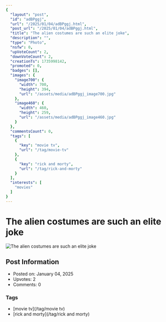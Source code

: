 ```yaml
---
{
  "layout": "post",
  "id": "adBPggj",
  "url": "/2025/01/04/adBPggj.html",
  "post_url": "/2025/01/04/adBPggj.html",
  "title": "The alien costumes are such an elite joke",
  "description": "",
  "type": "Photo",
  "nsfw": 0,
  "upVoteCount": 2,
  "downVoteCount": 2,
  "creationTs": 1735998142,
  "promoted": 0,
  "badges": [],
  "images": {
    "image700": {
      "width": 700,
      "height": 394,
      "url": "/assets/media/adBPggj_image700.jpg"
    },
    "image460": {
      "width": 460,
      "height": 259,
      "url": "/assets/media/adBPggj_image460.jpg"
    }
  },
  "commentsCount": 0,
  "tags": [
    {
      "key": "movie tv",
      "url": "/tag/movie-tv"
    },
    {
      "key": "rick and morty",
      "url": "/tag/rick-and-morty"
    }
  ],
  "interests": [
    "movies"
  ]
}
---
```


# The alien costumes are such an elite joke

![The alien costumes are such an elite joke](/assets/media/adBPggj_image700.jpg)

## Post Information

- Posted on: January 04, 2025
- Upvotes: 2
- Comments: 0

### Tags

- [movie tv](/tag/movie tv)
- [rick and morty](/tag/rick and morty)
